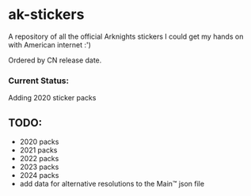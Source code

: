 # ak-stickers

A repository of all the official Arknights stickers I could get my hands on with American internet :')

Ordered by CN release date.

### Current Status:
Adding 2020 sticker packs

## TODO:
- 2020 packs
- 2021 packs
- 2022 packs
- 2023 packs
- 2024 packs
- add data for alternative resolutions to the Main:tm: json file